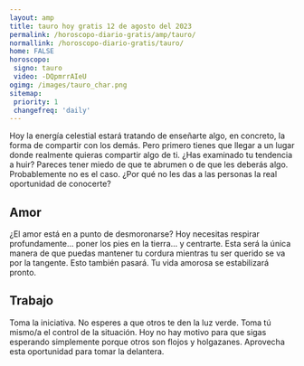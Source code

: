 ```yaml
---
layout: amp
title: tauro hoy gratis 12 de agosto del 2023 
permalink: /horoscopo-diario-gratis/amp/tauro/
normallink: /horoscopo-diario-gratis/tauro/
home: FALSE
horoscopo:
 signo: tauro
 video: -DQpmrrAIeU
ogimg: /images/tauro_char.png
sitemap:
 priority: 1
 changefreq: 'daily'
---
```



Hoy la energía celestial estará tratando de enseñarte algo, en concreto, la forma de compartir con los demás. Pero primero tienes que llegar a un lugar donde realmente quieras compartir algo de ti. ¿Has examinado tu tendencia a huir? Pareces tener miedo de que te abrumen o de que les deberás algo. Probablemente no es el caso. ¿Por qué no les das a las personas la real oportunidad de conocerte?

## Amor

¿El amor está en a punto de desmoronarse? Hoy necesitas respirar profundamente... poner los pies en la tierra... y centrarte. Esta será la única manera de que puedas mantener tu cordura mientras tu ser querido se va por la tangente. Esto también pasará. Tu vida amorosa se estabilizará pronto.

## Trabajo

Toma la iniciativa. No esperes a que otros te den la luz verde. Toma tú mismo/a el control de la situación. Hoy no hay motivo para que sigas esperando simplemente porque otros son flojos y holgazanes. Aprovecha esta oportunidad para tomar la delantera.